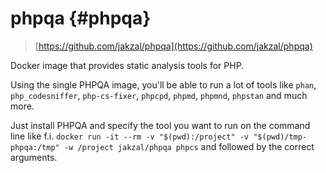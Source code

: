 # phpqa {#phpqa}

> [https://github.com/jakzal/phpqa](https://github.com/jakzal/phpqa)

Docker image that provides static analysis tools for PHP.

Using the single PHPQA image, you'll be able to run a lot of tools like `phan`, `php_codesniffer`, `php-cs-fixer`, `phpcpd`, `phpmd`, `phpmnd`, `phpstan` and much more.

Just install PHPQA and specify the tool you want to run on the command line like f.i. `docker run -it --rm -v "$(pwd):/project" -v "$(pwd)/tmp-phpqa:/tmp" -w /project jakzal/phpqa phpcs` and followed by the correct arguments.

